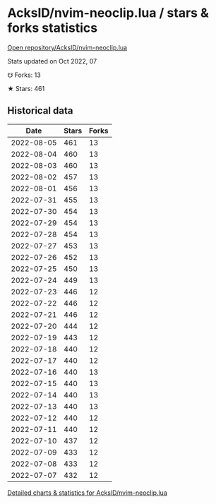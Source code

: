 # AckslD/nvim-neoclip.lua / stars & forks statistics

[Open repository/AckslD/nvim-neoclip.lua](https://github.com/AckslD/nvim-neoclip.lua)

Stats updated on Oct 2022, 07

☋ Forks: 13

★ Stars: 461

## Historical data
| Date | Stars | Forks |
|------|-------|-------|
| 2022-08-05 | 461 | 13 | 
| 2022-08-04 | 460 | 13 | 
| 2022-08-03 | 460 | 13 | 
| 2022-08-02 | 457 | 13 | 
| 2022-08-01 | 456 | 13 | 
| 2022-07-31 | 455 | 13 | 
| 2022-07-30 | 454 | 13 | 
| 2022-07-29 | 454 | 13 | 
| 2022-07-28 | 454 | 13 | 
| 2022-07-27 | 453 | 13 | 
| 2022-07-26 | 452 | 13 | 
| 2022-07-25 | 450 | 13 | 
| 2022-07-24 | 449 | 13 | 
| 2022-07-23 | 446 | 12 | 
| 2022-07-22 | 446 | 12 | 
| 2022-07-21 | 446 | 12 | 
| 2022-07-20 | 444 | 12 | 
| 2022-07-19 | 443 | 12 | 
| 2022-07-18 | 440 | 12 | 
| 2022-07-17 | 440 | 12 | 
| 2022-07-16 | 440 | 13 | 
| 2022-07-15 | 440 | 13 | 
| 2022-07-14 | 440 | 13 | 
| 2022-07-13 | 440 | 13 | 
| 2022-07-12 | 440 | 12 | 
| 2022-07-11 | 440 | 12 | 
| 2022-07-10 | 437 | 12 | 
| 2022-07-09 | 433 | 12 | 
| 2022-07-08 | 433 | 12 | 
| 2022-07-07 | 432 | 12 | 


[Detailed charts & statistics for AckslD/nvim-neoclip.lua](https://reviewgithub.com/rep/AckslD/nvim-neoclip.lua)
